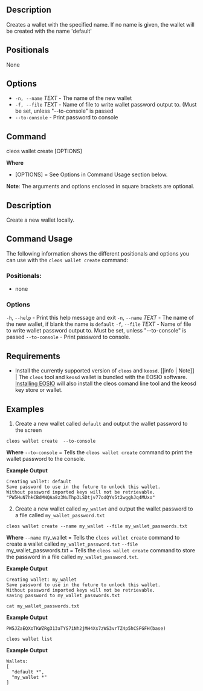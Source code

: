 ## Description

Creates a wallet with the specified name. If no name is given, the wallet will be created with the name 'default'

## Positionals
None
## Options
- `-n, --name` _TEXT_ - The name of the new wallet
- `-f, --file` _TEXT_ - Name of file to write wallet password output to. (Must be set, unless "--to-console" is passed
- `--to-console` - Print password to console

## Command
cleos wallet create [OPTIONS]

**Where**
* [OPTIONS] = See Options in Command Usage section below. 

**Note**: The arguments and options enclosed in square brackets are optional.

## Description
Create a new wallet locally.

## Command Usage
The following information shows the different positionals and options you can use with the `cleos wallet create` command:

### Positionals:
- none
### Options
`-h`, `--help` - Print this help message and exit
`-n`, `--name` _TEXT_ - The name of the new wallet, if blank the name is `default`
`-f`, `--file` _TEXT_ - Name of file to write wallet password output to. Must be set, unless "--to-console" is passed
`--to-console` - Print password to console.

## Requirements
* Install the currently supported version of `cleos` and `keosd`.
[[info | Note]]
| The `cleos` tool and `keosd` wallet is bundled with the EOSIO software. [Installing EOSIO](../../00_install/index.md) will also install the cleos comand line tool and the keosd key store or wallet. 

## Examples
1. Create a new wallet called `default` and output the wallet password to the screen
```shell
cleos wallet create  --to-console
```
**Where**
`--to-console` = Tells the `cleos wallet create` command to print the wallet password to the console.

**Example Output**
```shell
Creating wallet: default
Save password to use in the future to unlock this wallet.
Without password imported keys will not be retrievable.
"PW5HuN7hkCBdMNQAa8z3NuThp3LSDtjv77odQYs5t2wgghJq4MUxo"
```

2. Create a new wallet called `my_wallet` and output the wallet password to a file called `my_wallet_password.txt`
```shell
cleos wallet create --name my_wallet --file my_wallet_passwords.txt 
```
**Where**
`--name` my_wallet = Tells the `cleos wallet create` command to create a wallet called `my_wallet_password.txt`
`--file` my_wallet_passwords.txt = Tells the `cleos wallet create` command to store the password in a file called `my_wallet_password.txt`.

**Example Output**
```shell
Creating wallet: my_wallet
Save password to use in the future to unlock this wallet.
Without password imported keys will not be retrievable.
saving password to my_wallet_passwords.txt
```

```shell
cat my_wallet_passwords.txt
```

**Example Output**
```shell
PW5JZaEQXoTKWZRg313aTYS7iNh2jMH4Xs7zWS3vrTZ4p5hCSFGFH(base)
```

```shell
cleos wallet list
```

**Example Output**
```shell
Wallets:
[
  "default *",
  "my_wallet *"
]
```
